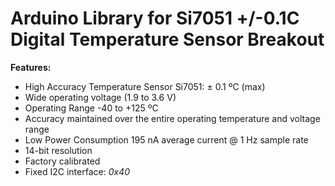 Arduino Library for
Si7051 +/-0.1C Digital Temperature Sensor Breakout
===========================================================================

**Features:**

- High Accuracy Temperature Sensor Si7051: ± 0.1 ºC (max)
- Wide operating voltage (1.9 to 3.6 V)
- Operating Range -40 to +125 ºC
- Accuracy maintained over the entire operating temperature and voltage range
- Low Power Consumption 195 nA average current @ 1 Hz sample rate
- 14-bit resolution
- Factory calibrated
- Fixed I2C interface: *0x40*


